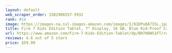 ```yaml
---
layout: default 
﻿web_scraper_order: 1582906557-5932
rank: #14
image: https://images-na.ssl-images-amazon.com/images/I/61DPuDA7ISL.jpg
title: Fire 7 Kids Edition Tablet, 7" Display, 16 GB, Blue Kid-Proof Case
url: https://www.amazon.com/Fire-7-Kids-Edition-Tablet/dp/B07H8WS1FT/ref=zg_mw_electronics_14?_encoding=UTF8&psc=1&refRID=57162F156C34G7WF8S8A
reviews: 4.6 out of 5 stars
price: $59.99 
---
```

